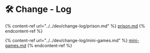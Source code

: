 # 🛠 Change - Log

{% content-ref url="../../dev/change-log/prison.md" %}
[prison.md](../../dev/change-log/prison.md)
{% endcontent-ref %}

{% content-ref url="../../dev/change-log/mini-games.md" %}
[mini-games.md](../../dev/change-log/mini-games.md)
{% endcontent-ref %}
